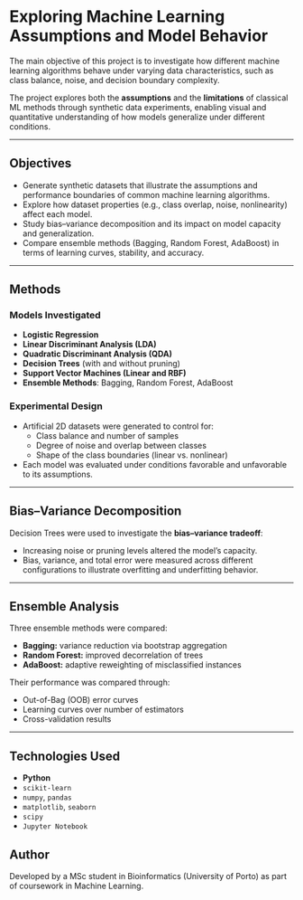 # Exploring Machine Learning Assumptions and Model Behavior
  
The main objective of this project is to investigate how different machine learning algorithms behave under varying data characteristics, such as class balance, noise, and decision boundary complexity.  

The project explores both the **assumptions** and the **limitations** of classical ML methods through synthetic data experiments, enabling visual and quantitative understanding of how models generalize under different conditions.

---

## Objectives

- Generate synthetic datasets that illustrate the assumptions and performance boundaries of common machine learning algorithms.
- Explore how dataset properties (e.g., class overlap, noise, nonlinearity) affect each model.
- Study bias–variance decomposition and its impact on model capacity and generalization.
- Compare ensemble methods (Bagging, Random Forest, AdaBoost) in terms of learning curves, stability, and accuracy.

---

## Methods

### Models Investigated
- **Logistic Regression**
- **Linear Discriminant Analysis (LDA)**
- **Quadratic Discriminant Analysis (QDA)**
- **Decision Trees** (with and without pruning)
- **Support Vector Machines (Linear and RBF)**
- **Ensemble Methods**: Bagging, Random Forest, AdaBoost

### Experimental Design
- Artificial 2D datasets were generated to control for:
  - Class balance and number of samples  
  - Degree of noise and overlap between classes  
  - Shape of the class boundaries (linear vs. nonlinear)  
- Each model was evaluated under conditions favorable and unfavorable to its assumptions.

---

## Bias–Variance Decomposition

Decision Trees were used to investigate the **bias–variance tradeoff**:  
- Increasing noise or pruning levels altered the model’s capacity.  
- Bias, variance, and total error were measured across different configurations to illustrate overfitting and underfitting behavior.

---

## Ensemble Analysis

Three ensemble methods were compared:
- **Bagging:** variance reduction via bootstrap aggregation  
- **Random Forest:** improved decorrelation of trees  
- **AdaBoost:** adaptive reweighting of misclassified instances  

Their performance was compared through:
- Out-of-Bag (OOB) error curves  
- Learning curves over number of estimators  
- Cross-validation results  

---

## Technologies Used

- **Python**
- `scikit-learn`
- `numpy`, `pandas`
- `matplotlib`, `seaborn`
- `scipy`
- `Jupyter Notebook`

## Author
Developed by a MSc student in Bioinformatics (University of Porto) as part of coursework in Machine Learning.
